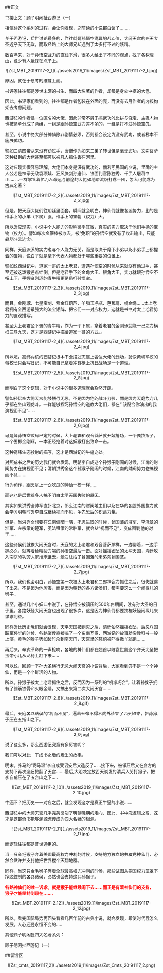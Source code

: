##正文

书接上文：顾子明闲扯西游记（一）

相信读这个系列的过程，会让你发现，之前读的小说都白读了........

关于西游记，后世讨论最多的，往往就是孙悟空诡异的战斗值，大闹天宫的齐天大圣近乎天下无敌，而取经路上的大师兄却遇到了太多打不过的妖精。

数百年来，对于孙悟空战力的直线下滑，很多人给出了不同的观点，找了各种理由，但少有人能踩在点子上。

 <div align="center">![Zst_MBT_20191117-2_1](../assets2019_11/images/Zst_MBT_20191117-2_1.jpg)</div>

原因，就在于思考的维度上面。

书评家往往都是涉世未深的书生，而四大名著的作者，却都是身处中枢的大佬。

因此，书评家们看到的，往往都是作者包装在外面的壳，而没有去用作者的内核构架去考虑问题。

西游记的作者是一位匿名的大佬，因此非常不屑于搞武功的比拼与设定，主要人物也被简单分成了两组，一组是跟孙悟空武力差不多的，一组是打不过孙悟空的。

甚至，小说中绝大部分神仙除非剧情必须，否则都会设定为没有武功，或者根本不施展武功。

譬如三清四帝从来没有动过手，唐僧作为如来二弟子转世但是毫无武功，文殊菩萨这种级别的大佬甚至都可以被凡人抓住丢在河里。

这对应现实很容易理解，大佬们本身是没有武功的，倘若写民国的小说，里面的主人公若是神拳无敌袁项城、狂风快剑孙逸仙、铁面判官陈独秀、千手人屠蒋中正........一群掌管着亿万人命运与前途的大佬如地痞流氓打成一团，怎么可能成为古典名著？

 <div align="center">![Zst_MBT_20191117-2_2](../assets2019_11/images/Zst_MBT_20191117-2_2.jpg)</div>

但是，把天庭大佬们往朝廷里面套，瞬间就会明白，神仙们就像各派势力，比的是谁手上的小弟（下属）强，谁手上的宝物（权力）大。

所以对应现实，小说中个人能力的影响微乎其微，真实的实力取决于他们手握的宝物（权力）。譬如每次金箍棒被收去，被“免职”的孙悟空就没有了攻击输出，只能靠筋斗云逃命。

同样，天庭派系的实力也与个人能力无关，而是取决于麾下小弟以及小弟手上都握着的宝物，说白了就是麾下代表人物都处于哪些重要的位置上。

譬如说西游记中，道家一哥的太上老君，遭遇孙悟空的时候从来就没有动过手，甚至还被这泼猴差点绊倒。但是老君手下的金角大王、银角大王，实力就跟孙悟空不相上下，手握金刚琢的青牛精更是吊打孙悟空。

 <div align="center">![Zst_MBT_20191117-2_3](../assets2019_11/images/Zst_MBT_20191117-2_3.jpg)</div>

而且，金刚琢、七星宝剑、紫金红葫芦、羊脂玉净瓶、芭蕉扇、幌金绳......太上老君拥有全西游最强大的法宝矩阵，把它们一一对应权力，这就是书中对太上老君势力的直观描写。

甚至太上老君坐下骑的青牛精，作为一个下属，拿着老君的金刚琢就能一己之力横扫三界九天，这才是西游记中描绘道家一哥的方式。。

 <div align="center">![Zst_MBT_20191117-2_4](../assets2019_11/images/Zst_MBT_20191117-2_4.jpg)</div>

所以呢，高纬内核的西游记根本不会描述天庭上各位大佬的武功，就像黄埔军校的蒋校长只会写日记，不可能自己拿着冲锋枪上抗日战场是一个道理。

 <div align="center">![Zst_MBT_20191117-2_5](../assets2019_11/images/Zst_MBT_20191117-2_5.jpg)</div>

而明白了这个逻辑，对于小说中的很多道理就会豁然开朗。

譬如孙悟空大闹天宫能够横行无忌，不是因为他的战斗力强，而是因为天庭势力几乎都在坐山观虎斗。一群能够捏死孙悟空的道教大佬们，都在“ 该配合你演出的我演视而不见”......

 <div align="center">![Zst_MBT_20191117-2_6](../assets2019_11/images/Zst_MBT_20191117-2_6.jpg)</div>

可是等孙悟空败局已定的时候，太上老君和观音菩萨就开始抢功，一个要掷瓶子，一个要掷金刚琢，一本正经抢着对这妖猴打出致命一击。

这种高纬生态投射的描写，这才是西游记的牛逼之处。

对照成书之后的历史我们就会发现，明朝李自成这个孙猴子刚闹的时候，江南的财阀势力在搞视而不见；清朝洪秀全这个孙猴子刚闹的时候，江南的财阀势力也搞视而不见.......

行为动作，跟天庭上一众吃瓜的神仙一模一样.......

而这也是后世很多人搞不明白太平天国失败的原因。

其实如果洪秀全帅军直扑北京，那么江南的财阀地主们以及在华的各股外国势力就会学习明朝时对李自成继续视而不见，争先恐后的积蓄力量。

但是，当洪秀全想要在江南偏暗一隅，不思进取的时候，曾国藩的湘军、李鸿章的淮军、左宗棠的楚军，英法租借的常胜军，就会从“视而不见”，变成围剿他的对手.....

这些诸侯们就像大闹天宫时，天庭的太上老君和观音菩萨那样，一边聊着，一边手握必杀，就等着给精疲力竭的孙悟空最后一击。面对摇摇欲坠的太平天国，清廷攻入南京的功劳大家推来推去，最后让给了曾国藩的亲弟弟曾国荃。

 <div align="center">![Zst_MBT_20191117-2_7](../assets2019_11/images/Zst_MBT_20191117-2_7.jpg)</div>

所以，我们也会明白，孙悟空第一次被太上老君和二郎神合力抓住之后，很快就逃了出来，不是因为他厉害，而是因为朝廷的各方诸侯们，都需要这么一个闹事儿的猴子。

甚至，通过几个小妖口中说了，在孙悟空被镇压的500年内期间，没有孙大圣的日子里，各路妖怪大闹天宫也出现了很多次，这是因为神仙们都要扶植妖怪闹事儿来谋求利益。

同样对比历史我们就会发现，天平天国被剿灭之后，清廷依然摇摇欲坠，后来八国联军侵华的时候，各路诸侯直接搞了一个东南互保，西游记的故事就像教科书一般上演，黄毛的猴子势如破竹杀到南天门，天宫里的慈禧被吓得撒丫就跑.......

再后来，辛亥革命的一声枪响，各地的神仙们都在翘首以盼袁世凯这个齐天大圣把玉帝小儿从龙椅上赶下来......

可以说，回顾一下孙大圣横行无忌大闹天宫的小说背后，大家看到的不是一个个神仙，而是一个个鲜活的人物。

所以，孙猴子被太上老君抓住之后，反而因为一系列的“机缘巧合”，让着孙猴子拥有了铜筋铁骨和火眼金睛，又搞出来第二次大闹天宫.......

 <div align="center">![Zst_MBT_20191117-2_8](../assets2019_11/images/Zst_MBT_20191117-2_8.gif)</div>

最后，天庭各路诸侯的“视而不见”，逼着玉帝不得不向外请来了西天如来，把孙猴子压在五指山之下。

 <div align="center">![Zst_MBT_20191117-2_9](../assets2019_11/images/Zst_MBT_20191117-2_9.jpg)</div>

说了这么多，那么西游记究竟有多厉害呢？

我们可以对比一下成书之后的发生的故事。

明末，养马的“弼马温”李自成受诏安后又造反了......接下来，被镇压后又在各方的支持下再次造反掀翻了天宫.......最后,大明决定放西天剃发的清兵入关打猴子，把李自成压在了五台山之下.....

 <div align="center">![Zst_MBT_20191117-2_10](../assets2019_11/images/Zst_MBT_20191117-2_10.jpg)</div>

牛逼不？把历史一一对应之后，就会发现这才是真正牛逼的小说.......

西游记中的大闹天宫几乎完美复刻了明朝晚期的走向，因此，书中的逻辑之高，这才是这部奇书能够渊源流传成为四大名著的根源。

 <div align="center">![Zst_MBT_20191117-2_11](../assets2019_11/images/Zst_MBT_20191117-2_11.jpg)</div>

而逻辑往往都是普世通用的。

当一只金毛猴子奔着美国最高权力冲刺的时候，支持地方独立的共和党神仙们，必然会默许并支持他把世界搅个天翻地覆。

同样，当这只金毛猴子奔着全球最高权力冲刺的时候，那些试图从美国权力笼罩下挣脱控制的各路诸侯，必然也会支持这只孙猴子。

<font color="red">**各路神仙们的唯一诉求，就是猴子能继续闹下去......而正是有着神仙们的支持，猴子才能坚持到现在.......**</font>

 <div align="center">![Zst_MBT_20191117-2_12](../assets2019_11/images/Zst_MBT_20191117-2_12.jpg)</div>

所以，看完国际局势再回头看看几百年前的古典小说，就会发现，即使时代再怎么发展，人心还是永恒不变的.....

其他顾子明闲扯四大名著系列：

顾子明闲扯西游记（一）

##留言区
 <div align="center">![Zst_cmts_20191117_2](../assets2019_11/images/Zst_Cmts_20191117_2.png)</div>